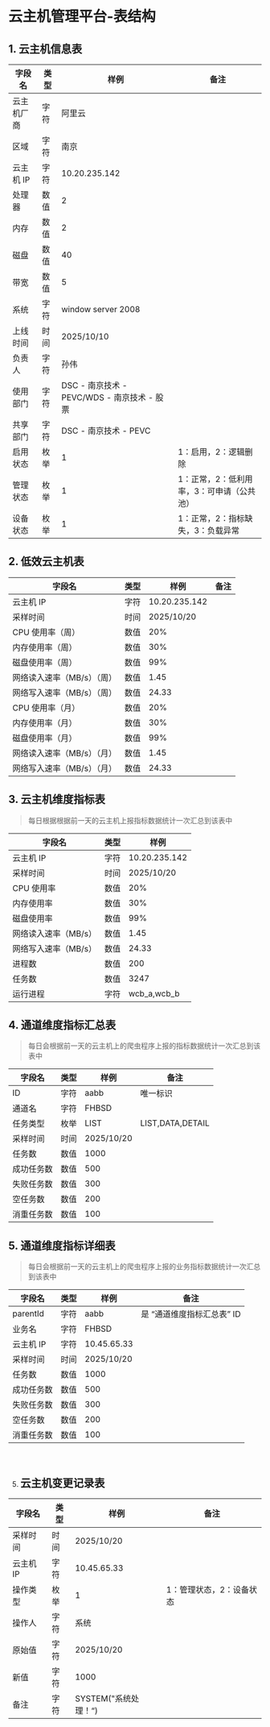 # 云主机管理平台-表结构

## 1. 云主机信息表

|字段名|类型|样例|备注|
|--|--|--|--|
|云主机厂商|字符|阿里云||
|区域|字符|南京||
|云主机 IP|字符|10.20.235.142||
|处理器|数值|2||
|内存|数值|2||
|磁盘|数值|40||
|带宽|数值|5||
|系统|字符|window server 2008||
|上线时间|时间|2025/10/10||
|负责人|字符|孙伟||
|使用部门|字符|DSC - 南京技术 - PEVC/WDS - 南京技术 - 股票||
|共享部门|字符|DSC - 南京技术 - PEVC||
|启用状态|枚举|1|1：启用，2：逻辑删除|
|管理状态|枚举|1|1：正常，2：低利用率，3：可申请（公共池）|
|设备状态|枚举|1|1：正常，2：指标缺失，3：负载异常|

## 2. 低效云主机表

|字段名|类型|样例|备注|
|--|--|--|--|
|云主机 IP|字符|10.20.235.142||
|采样时间|时间|2025/10/20||
|CPU 使用率（周）|数值|20%||
|内存使用率（周）|数值|30%||
|磁盘使用率（周）|数值|99%||
|网络读入速率（MB/s）（周）|数值|1.45||
|网络写入速率（MB/s）（周）|数值|24.33||
|CPU 使用率（月）|数值|20%||
|内存使用率（月）|数值|30%||
|磁盘使用率（月）|数值|99%||
|网络读入速率（MB/s）（月）|数值|1.45||
|网络写入速率（MB/s）（月）|数值|24.33||

## 3. 云主机维度指标表

> 每日根据根据前一天的云主机上报指标数据统计一次汇总到该表中

|字段名|类型|样例|
|--|--|--|
|云主机 IP|字符|10.20.235.142|
|采样时间|时间|2025/10/20|
|CPU 使用率|数值|20%|
|内存使用率|数值|30%|
|磁盘使用率|数值|99%|
|网络读入速率（MB/s）|数值|1.45|
|网络写入速率（MB/s）|数值|24.33|
|进程数|数值|200|
|任务数|数值|3247|
|运行进程|字符|wcb\_a,wcb\_b|

## 4. 通道维度指标汇总表

> 每日会根据前一天的云主机上的爬虫程序上报的指标数据统计一次汇总到该表中

|字段名|类型|样例|备注|
|--|--|--|--|
|ID|字符|aabb|唯一标识|
|通道名|字符|FHBSD||
|任务类型|枚举|LIST|LIST,DATA,DETAIL|
|采样时间|时间|2025/10/20||
|任务数|数值|1000||
|成功任务数|数值|500||
|失败任务数|数值|300||
|空任务数|数值|200||
|消重任务数|数值|100||

## 5. 通道维度指标详细表

> 每日会根据前一天的云主机上的爬虫程序上报的业务指标数据统计一次汇总到该表中

|字段名|类型|样例|备注|
|--|--|--|--|
|parentId|字符|aabb|是 “通道维度指标汇总表” ID|
|业务名|字符|FHBSD||
|云主机 IP|字符|10.45.65.33||
|采样时间|时间|2025/10/20||
|任务数|数值|1000||
|成功任务数|数值|500||
|失败任务数|数值|300||
|空任务数|数值|200||
|消重任务数|数值|100||

<br/>

5. ## 云主机变更记录表

|字段名|类型|样例|备注|
|--|--|--|--|
|采样时间|时间|2025/10/20||
|云主机 IP|字符|10.45.65.33||
|操作类型|枚举|1|1：管理状态，2：设备状态|
|操作人|字符|系统||
|原始值|字符|2025/10/20||
|新值|字符|1000||
|备注	|字符|SYSTEM("系统处理！“)||
